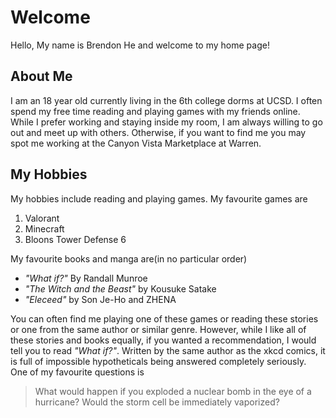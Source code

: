 # Welcome
Hello, My name is Brendon He and welcome to my home page!
## About Me
I am an 18 year old currently living in the 6th college dorms at UCSD. I often spend my free time reading and playing games with my friends online. While I prefer working and staying inside my room, I am always willing to go out and meet up with others. Otherwise, if you want to find me you may spot me working at the Canyon Vista Marketplace at Warren.

## My Hobbies
My hobbies include reading and playing games. 
    My favourite games are 
1. Valorant
2. Minecraft
3. Bloons Tower Defense 6

My favourite books and manga are(in no particular order)
- *"What if?"* By Randall Munroe
- *"The Witch and the Beast"* by Kousuke Satake
- *"Eleceed"* by Son Je-Ho and ZHENA

You can often find me playing one of these games or reading these stories or one from the same author or similar genre. However, while I like all of these stories and books equally, if you wanted a recommendation, I would tell you to read *"What if?"*. Written by the same author as the xkcd comics, it is full of impossible hypotheticals being answered completely seriously. One of my favourite questions is 
>What would happen if you exploded a nuclear bomb in the eye of a hurricane? Would the storm cell be immediately vaporized?



